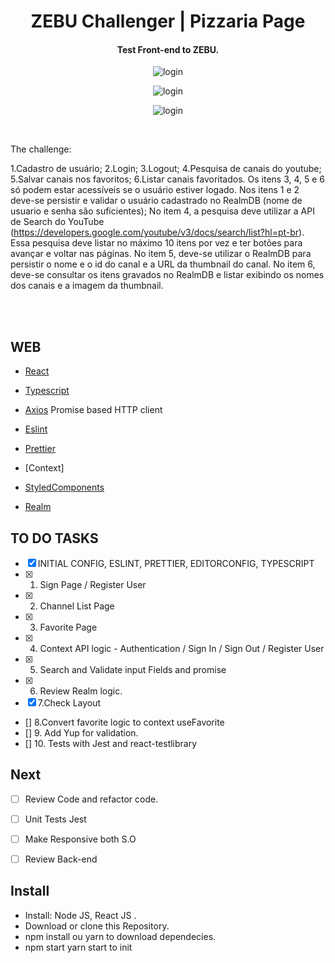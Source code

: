 <h1 align="center">
    ZEBU Challenger  | Pizzaria Page
</h1>

<h4 align="center">
  Test Front-end to ZEBU.
</h4>
<p align="center">
  <img alt="login" src=".github/sizepage.png">

</p>
<p align="center">
  <img alt="login" src=".github/toppingspage.png">

</p>
<p align="center">
  <img alt="login" src=".github/checkoutpage.png">

</p>
<br>
<p>
The challenge:

1.Cadastro de usuário;
2.Login;
3.Logout;
4.Pesquisa de canais do youtube;
5.Salvar canais nos favoritos;
6.Listar canais favoritados.
Os itens 3, 4, 5 e 6 só podem estar acessíveis se o usuário estiver logado.
Nos itens 1 e 2 deve-se persistir e validar o usuário cadastrado no RealmDB (nome de usuario e senha são suficientes);
No item 4, a pesquisa deve utilizar a API de Search do YouTube (https://developers.google.com/youtube/v3/docs/search/list?hl=pt-br). Essa pesquisa deve listar no máximo 10 itens por vez e ter botões para avançar e voltar nas páginas.
No item 5, deve-se utilizar o RealmDB para persistir o nome e o id do canal e a URL da thumbnail do canal.
No item 6, deve-se consultar os itens gravados no RealmDB e listar exibindo os nomes dos canais e a imagem da thumbnail.

</p>
<br>
<br>

##  WEB

- [React](https://pt-br.reactjs.org/)

- [Typescript](https://www.typescriptlang.org/)
- [Axios](https://github.com/axios/axios) Promise based HTTP client
- [Eslint](https://eslint.org/)
- [Prettier](https://prettier.io/)
- [Context]
- [StyledComponents](https://styled-components.com/)
- [Realm](https://realm.io/docs/javascript/latest/#default-property-values)



##  TO DO TASKS

- [X] INITIAL CONFIG, ESLINT, PRETTIER, EDITORCONFIG, TYPESCRIPT
- [X] 1. Sign Page / Register User
- [X] 2. Channel List Page
- [X] 3. Favorite Page
- [X] 4. Context API logic - Authentication / Sign In / Sign Out / Register User
- [X] 5. Search and Validate input Fields and promise
- [X] 6. Review Realm logic.
- [X] 7.Check Layout
- [] 8.Convert favorite logic to context useFavorite
- [] 9. Add Yup for validation.
- [] 10. Tests with Jest and react-testlibrary



## Next
- [ ] Review Code and refactor code.
- [ ] Unit Tests Jest
- [ ] Make Responsive both S.O
- [ ] Review Back-end





## Install
- Install: Node JS, React JS .
- Download or clone this Repository.
- npm install ou yarn to download dependecies.
- npm start yarn start to init







